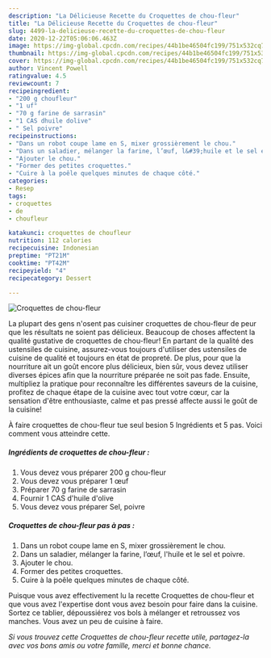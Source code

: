 ```yaml
---
description: "La Délicieuse Recette du Croquettes de chou-fleur"
title: "La Délicieuse Recette du Croquettes de chou-fleur"
slug: 4499-la-delicieuse-recette-du-croquettes-de-chou-fleur
date: 2020-12-22T05:06:06.463Z
image: https://img-global.cpcdn.com/recipes/44b1be46504fc199/751x532cq70/croquettes-de-chou-fleur-photo-principale-de-la-recette.jpg
thumbnail: https://img-global.cpcdn.com/recipes/44b1be46504fc199/751x532cq70/croquettes-de-chou-fleur-photo-principale-de-la-recette.jpg
cover: https://img-global.cpcdn.com/recipes/44b1be46504fc199/751x532cq70/croquettes-de-chou-fleur-photo-principale-de-la-recette.jpg
author: Vincent Powell
ratingvalue: 4.5
reviewcount: 7
recipeingredient:
- "200 g choufleur"
- "1 uf"
- "70 g farine de sarrasin"
- "1 CAS dhuile dolive"
- " Sel poivre"
recipeinstructions:
- "Dans un robot coupe lame en S, mixer grossièrement le chou."
- "Dans un saladier, mélanger la farine, l’œuf, l&#39;huile et le sel et poivre."
- "Ajouter le chou."
- "Former des petites croquettes."
- "Cuire à la poêle quelques minutes de chaque côté."
categories:
- Resep
tags:
- croquettes
- de
- choufleur

katakunci: croquettes de choufleur 
nutrition: 112 calories
recipecuisine: Indonesian
preptime: "PT21M"
cooktime: "PT42M"
recipeyield: "4"
recipecategory: Dessert

---
```



![Croquettes de chou-fleur](https://img-global.cpcdn.com/recipes/44b1be46504fc199/751x532cq70/croquettes-de-chou-fleur-photo-principale-de-la-recette.jpg)

La plupart des gens n'osent pas cuisiner croquettes de chou-fleur de peur que les résultats ne soient pas délicieux. Beaucoup de choses affectent la qualité gustative de croquettes de chou-fleur! En partant de la qualité des ustensiles de cuisine, assurez-vous toujours d'utiliser des ustensiles de cuisine de qualité et toujours en état de propreté. De plus, pour que la nourriture ait un goût encore plus délicieux, bien sûr, vous devez utiliser diverses épices afin que la nourriture préparée ne soit pas fade. Ensuite, multipliez la pratique pour reconnaître les différentes saveurs de la cuisine, profitez de chaque étape de la cuisine avec tout votre cœur, car la sensation d'être enthousiaste, calme et pas pressé affecte aussi le goût de la cuisine!

<!--inarticleads1-->

À faire croquettes de chou-fleur tue seul besion 5 Ingrédients et 5 pas. Voici comment vous atteindre cette.

##### Ingrédients de croquettes de chou-fleur :

1. Vous devez vous préparer 200 g chou-fleur
1. Vous devez vous préparer 1 œuf
1. Préparer 70 g farine de sarrasin
1. Fournir 1 CAS d&#39;huile d&#39;olive
1. Vous devez vous préparer  Sel, poivre




<!--inarticleads2-->

##### Croquettes de chou-fleur pas à pas :

1. Dans un robot coupe lame en S, mixer grossièrement le chou.
1. Dans un saladier, mélanger la farine, l’œuf, l&#39;huile et le sel et poivre.
1. Ajouter le chou.
1. Former des petites croquettes.
1. Cuire à la poêle quelques minutes de chaque côté.




<!--inarticleads1-->

<p>
Puisque vous avez effectivement lu la recette Croquettes de chou-fleur et que vous avez l'expertise dont vous avez besoin pour faire dans la cuisine. Sortez ce tablier, dépoussiérez vos bols à mélanger et retroussez vos manches. Vous avez un peu de cuisine à faire.
</p>

<p>
<i>Si vous trouvez cette Croquettes de chou-fleur recette utile, partagez-la avec vos bons amis ou votre famille, merci et bonne chance.</i>
</p>
